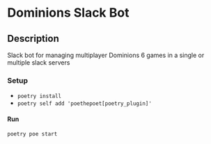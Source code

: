 # Dominions Slack Bot

## Description

Slack bot for managing multiplayer Dominions 6 games in a single or multiple slack servers

### Setup

* `poetry install`
* `poetry self add 'poethepoet[poetry_plugin]'`

#### Run

`poetry poe start`
